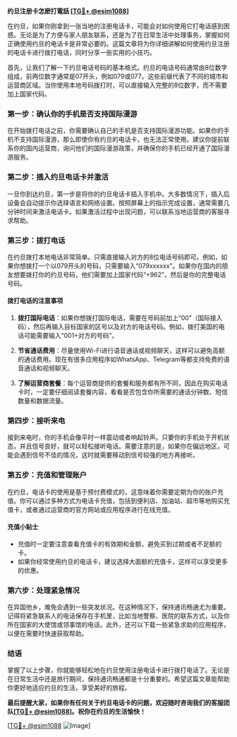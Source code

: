 **约旦注册卡怎麽打電話 [[TG💪+ @esim1088](https://t.me/s/esim1088)]**

在约旦，如果你刚拿到一张当地的注册电话卡，可能会对如何使用它打电话感到困惑。无论是为了方便与家人朋友联系，还是为了在日常生活中处理事务，掌握如何正确使用约旦的电话卡是非常必要的。这篇文章将为你详细讲解如何使用约旦注册的电话卡进行拨打电话，同时分享一些实用的小技巧。

首先，让我们了解一下约旦电话号码的基本格式。约旦的电话号码通常由8位数字组成，前两位数字通常是07开头，例如079或077。这些前缀代表了不同的城市和运营商区域。当你使用本地号码拨打时，可以直接输入完整的8位数字，而不需要加上国家代码。

### **第一步：确认你的手机是否支持国际漫游**
在开始拨打电话之前，你需要确认自己的手机是否支持国际漫游功能。如果你的手机不支持国际漫游，那么即使你有约旦的电话卡，也无法正常使用。建议你提前联系你的国内运营商，询问他们的国际漫游政策，并确保你的手机已经开通了国际漫游服务。

### **第二步：插入约旦电话卡并激活**
一旦你到达约旦，第一步是将你的约旦电话卡插入手机中。大多数情况下，插入后设备会自动提示你选择语言和网络设置。按照屏幕上的指示完成设置，通常需要几分钟时间来激活电话卡。如果激活过程中出现问题，可以联系当地运营商的客服寻求帮助。

### **第三步：拨打电话**
在约旦拨打本地电话非常简单。只需直接输入对方的8位电话号码即可。例如，如果你想拨打一个以079开头的号码，只需要输入“079xxxxxx”。如果你在国内的朋友想要拨打你的约旦号码，他们需要加上国家代码“+962”，然后是你的完整电话号码。

#### **拨打电话的注意事项**
1. **拨打国际电话**：如果你想拨打国际电话，需要在号码前加上“00”（国际接入码），然后再输入目标国家的区号以及对方的电话号码。例如，拨打美国的电话可能需要输入“001+对方的号码”。
   
2. **节省通话费用**：尽量使用Wi-Fi进行语音通话或视频聊天，这样可以避免高额的通话费用。现在有很多应用程序如WhatsApp、Telegram等都支持免费的语音通话和视频聊天。

3. **了解运营商套餐**：每个运营商提供的套餐和服务都有所不同，因此在购买电话卡时，一定要仔细阅读套餐内容，看看是否包含你所需要的通话分钟数、短信数量和数据流量。

### **第四步：接听来电**
接到来电时，你的手机会像平时一样震动或者响起铃声。只要你的手机处于开机状态，并且信号良好，就可以轻松接听电话。需要注意的是，如果你在偏远地区，可能会遇到信号不佳的情况，这时就需要移动到信号较强的地方再接听。

### **第五步：充值和管理账户**
在约旦，电话卡的使用是基于预付费模式的，这意味着你需要定期为你的账户充值。你可以通过多种方式为电话卡充值，包括到便利店、加油站、超市等地购买充值卡，或者通过运营商的官方网站或应用程序进行在线充值。

#### **充值小贴士**
- 充值时一定要注意查看充值卡的有效期和金额，避免买到过期或者不足额的卡。
- 如果你经常使用约旦的电话卡，建议选择大面额的充值卡，这样可以享受更多的优惠。

### **第六步：处理紧急情况**
在异国他乡，难免会遇到一些突发状况。在这种情况下，保持通讯畅通尤为重要。记得将紧急联系人的电话保存在手机里，比如当地警察、医院的联系方式，以及你所在国家的大使馆或领事馆的电话。此外，还可以下载一些紧急求助的应用程序，以便在需要时快速获取帮助。

### **结语**
掌握了以上步骤，你就能够轻松地在约旦使用注册电话卡进行拨打电话了。无论是在日常生活中还是旅行期间，保持通讯畅通都是十分重要的。希望这篇文章能帮助你更好地适应约旦的生活，享受美好的旅程。

**最后提醒大家，如果你有任何关于约旦电话卡的问题，欢迎随时咨询我们的客服团队[[TG💪+ @esim1088](https://t.me/s/esim1088)]。祝你在约旦的生活愉快！**

[[TG💪+ @esim1088](https://t.me/s/esim1088) ![Image](https://i.postimg.cc/4NQfJmqS/Snipaste-2025-05-13-00-14-12.png)]